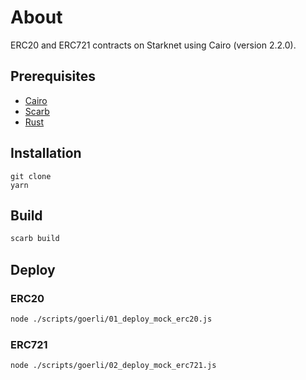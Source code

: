 # About
ERC20 and ERC721 contracts on Starknet using Cairo (version 2.2.0).

## Prerequisites
- [Cairo](https://github.com/starkware-libs/cairo)
- [Scarb](https://docs.swmansion.com/scarb)
- [Rust](https://www.rust-lang.org/tools/install)

## Installation
```base
git clone
yarn 
```

## Build
```bash
scarb build
```
## Deploy
### ERC20
```bash
node ./scripts/goerli/01_deploy_mock_erc20.js
```

### ERC721
```bash
node ./scripts/goerli/02_deploy_mock_erc721.js
```
